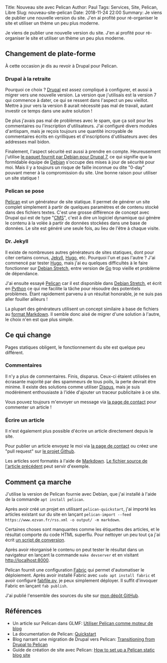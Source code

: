 Title: Nouveau site avec Pelican
Author: Paul
Tags: Services, Site, Pelican, Libre
Slug: nouveau-site-pelican
Date: 2018-11-24 22:00
Summary: Je viens de publier une nouvelle version du site. J'en ai profité pour ré-organiser le site et utiliser un thème un peu plus moderne.

Je viens de publier une nouvelle version du site. J'en ai profité pour ré-organiser le site et utiliser un thème un peu plus moderne.

## Changement de plate-forme

À cette occasion je dis au revoir à Drupal pour Pelican. 

### Drupal à la retraite

Pourquoi ce choix ? [Drupal](https://www.drupal.org/) est assez compliqué à configurer, et aussi à migrer vers une nouvelle version. La version que j'utilisais est la version 7 qui commence à dater, ce qui se ressent dans l'aspect un peu vieillot. Mettre à jour vers la version 8 aurait nécessité pas mal de travail, autant investir ce temps dans une autre solution !

De plus j'avais pas mal de problèmes avec le spam, que ça soit pour les commentaires ou l'inscription d'utilisateurs. J'ai configuré divers modules d'antispam, mais je reçois toujours une quantité incroyable de commentaires écrits en cyrilliques et d'inscriptions d'utilisateurs avec des addresses mail bidon.

Finalement, l'aspect sécurité est aussi à prendre en compte. Heureusement j'utilise [le paquet fournit par Debian pour Drupal 7](https://packages.debian.org/stretch/drupal7), ce qui signifie que la formidable équipe de [Debian](https://www.debian.org/) s'occupe des mises à jour de sécurité pour moi. Mais il y a toujours un risque de faille inconnue ou dite "0-day" pouvant mener à la compromission du site. Une bonne raison pour utiliser un site statique !

### Pelican se pose

[Pelican](http://docs.getpelican.com/) est un générateur de site statique. Il permet de générer un site complet simplement à partir de quelques paramètres et de contenu stocké dans des fichiers textes. C'est une grosse différence de concept avec Drupal qui est de type "[CMS](https://fr.wikipedia.org/wiki/Syst%C3%A8me_de_gestion_de_contenu)", c'est à dire un logiciel dynamique qui génère le contenu à la volée à partir de données stockées dans une base de données. Le site est généré une seule fois, au lieu de l'être à chaque visite.

### Dr. Jekyll

Il existe de nombreuses autres générateurs de sites statiques, dont pour citer certains connus, [Jekyll](https://jekyllrb.com/), [Hugo](https://gohugo.io/), etc.
Pourquoi l'un et pas l'autre ? 
J'ai commencé par tester [Hugo](https://gohugo.io/), mais j'ai eu quelques difficultés à le faire fonctionner sur [Debian Stretch](https://wiki.debian.org/fr/DebianStretch), entre version de [Go](https://golang.org/) trop vieille et problème de dépendance.

J'ai ensuite essayé [Pelican](http://docs.getpelican.com/) car il est disponible dans [Debian Stretch](https://wiki.debian.org/fr/DebianStretch), et écrit en [Python](https://fr.wikipedia.org/wiki/Python_(langage)) ce qui me facilite la tâche pour résoudre des potentiels problèmes. Étant rapidement parvenu à un résultat honorable, je ne suis pas aller fouiller ailleurs !

La plupart des générateurs utilisent un concept similaire à base de fichiers au [format Markdown](https://fr.wikipedia.org/wiki/Markdown). Il semble donc aisé de migrer d'une solution à l'autre, le choix n'en est que plus simple.

## Ce qui change

Pages statiques obligent, le fonctionnement du site est quelque peu différent.

### Commentaires

Il n'y a plus de commentaires. Finis, disparus. Ceux-ci étaient utilisées en écrasante majorité par des spammeurs de tous poils, la perte devrait être minime. 
Il existe des solutions comme utiliser [Disqus](https://disqus.com/), mais je suis modérément enthousiaste à l'idée d'ajouter un traceur publicitaire à ce site.

Vous pouvez toujours m'envoyer un message via [la page de contact]({filename}/pages/contact.md) pour commenter un article !

### Écrire un article

Il n'est également plus possible d'écrire un article directement depuis le site.

Pour publier un article envoyez le moi via [la page de contact]({filename}/pages/contact.md) ou créez une "pull request" sur [le projet Github](https://github.com/paulez/ezvan).

Les articles sont formatés à l'aide de [Markdown](https://fr.wikipedia.org/wiki/Markdown). [Le fichier source de l'article précédent](https://raw.githubusercontent.com/paulez/ezvan/master/content/Blog/lets-encrypt-et-drupal-7.md) peut servir d'exemple.

## Comment ça marche

J'utilise la version de Pelican fournie avec Debian, que j'ai installé à l'aide de la commande `apt install pelican`.

Après avoir créé un projet en utilisant `pelican-quickstart`, j'ai importé les articles existant sur du site en lançant `pelican-import --feed  https://www.ezvan.fr/rss.xml -o output/ -m markdown`.

Certaines choses sont manquantes comme les étiquettes des articles, et le résultat comporte du code HTML superflu. Pour nettoyer un peu tout ça j'ai écrit [un script de conversion](https://github.com/paulez/ezvan/blob/master/convert.py).

Après avoir réorganisé le contenu on peut tester le résultat dans un navigateur en lançant la commande `make devserver` et en visitant [http://localhost:8000](http://localhost:8000).

Pelican fournit une configuration [Fabric](http://www.fabfile.org/) qui permet d'automatiser le déploiement. 
Après avoir installé Fabric avec `sudo apt install fabric` et avoir configuré [fabfile.py](https://github.com/paulez/ezvan/blob/master/fabfile.py), je peux simplement déployer. Il suffit d'invoquer Fabric en lançant `fab publish`.

J'ai publié l'ensemble des sources du site sur [mon dépôt GitHub](https://github.com/paulez/ezvan).

## Références

* Un article sur Pelican dans GLMF: [Utiliser Pelican comme moteur de blog](https://connect.ed-diamond.com/GNU-Linux-Magazine/GLMF-184/Utiliser-Pelican-comme-moteur-de-blog)
* La documentation de Pelican: [Quickstart](http://docs.getpelican.com/en/3.7.1/quickstart.html)
* Blog narrant une migration de Drupal vers Pelican: [Transitioning from Drupal to Pelican ](https://www.graham.org/pelican-transition.html)
* Guide de création de site avec Pelican: [How to set up a Pelican static blog site](https://blog.john-pfeiffer.com/how-to-set-up-a-pelican-static-blog-site/#importing-from-drupal-with-pelican-import)